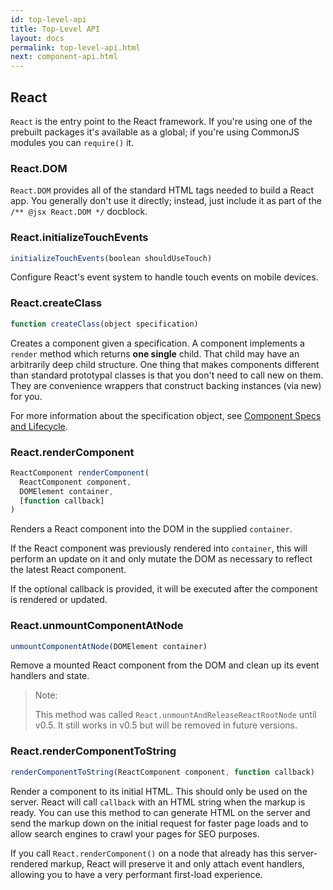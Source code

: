 ```yaml
---
id: top-level-api
title: Top-Level API
layout: docs
permalink: top-level-api.html
next: component-api.html
---
```


## React

`React` is the entry point to the React framework. If you're using one of the prebuilt packages it's available as a global; if you're using CommonJS modules you can `require()` it.


### React.DOM

`React.DOM` provides all of the standard HTML tags needed to build a React app. You generally don't use it directly; instead, just include it as part of the `/** @jsx React.DOM */` docblock.


### React.initializeTouchEvents

```javascript
initializeTouchEvents(boolean shouldUseTouch)
```

Configure React's event system to handle touch events on mobile devices.


### React.createClass

```javascript
function createClass(object specification)
```

Creates a component given a specification. A component implements a `render` method which returns **one single** child. That child may have an arbitrarily deep child structure. One thing that makes components different than standard prototypal classes is that you don't need to call new on them. They are convenience wrappers that construct backing instances (via new) for you.

For more information about the specification object, see [Component Specs and Lifecycle](/react/docs/component-specs.html).


### React.renderComponent

```javascript
ReactComponent renderComponent(
  ReactComponent component,
  DOMElement container,
  [function callback]
)
```

Renders a React component into the DOM in the supplied `container`.

If the React component was previously rendered into `container`, this will perform an update on it and only mutate the DOM as necessary to reflect the latest React component.

If the optional callback is provided, it will be executed after the component is rendered or updated.


### React.unmountComponentAtNode

```javascript
unmountComponentAtNode(DOMElement container)
```

Remove a mounted React component from the DOM and clean up its event handlers and state.

> Note:
>
> This method was called `React.unmountAndReleaseReactRootNode` until v0.5. It still works in v0.5 but will be removed in future versions.


### React.renderComponentToString

```javascript
renderComponentToString(ReactComponent component, function callback)
```

Render a component to its initial HTML. This should only be used on the server. React will call `callback` with an HTML string when the markup is ready. You can use this method to can generate HTML on the server and send the markup down on the initial request for faster page loads and to allow search engines to crawl your pages for SEO purposes.

If you call `React.renderComponent()` on a node that already has this server-rendered markup, React will preserve it and only attach event handlers, allowing you to have a very performant first-load experience.
